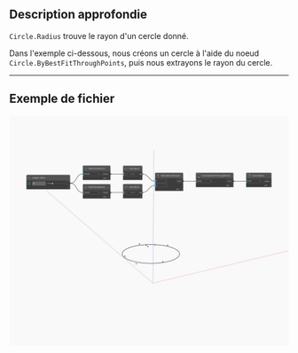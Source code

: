 ## Description approfondie
`Circle.Radius` trouve le rayon d'un cercle donné.

Dans l'exemple ci-dessous, nous créons un cercle à l'aide du noeud `Circle.ByBestFitThroughPoints`, puis nous extrayons le rayon du cercle.

___
## Exemple de fichier

![Radius](./Autodesk.DesignScript.Geometry.Circle.Radius_img.jpg)

